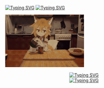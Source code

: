 <a href="https://git.io/typing-svg"><img src="https://readme-typing-svg.demolab.com?font=ZCOOL+KuaiLe&duration=3000&pause=500&color=EF5476E3&center=true&vCenter=true&multiline=true&random=false&width=1118&height=40&lines=Sakura" alt="Typing SVG" /></a>
<a href="https://git.io/typing-svg">
  <img src="https://readme-typing-svg.demolab.com?font=ZCOOL+KuaiLe&duration=3000&pause=500&color=EF5476E3&center=true&vCenter=true&random=false&width=1118&lines=%E7%A9%B6%E7%AB%9F%E4%BB%8E%E4%BB%80%E4%B9%88%E6%97%B6%E5%80%99%E5%BC%80%E5%A7%8B%E5%91%A2%EF%BC%9F" alt="Typing SVG" />
</a>


<a href="https://www.sakurasss.top" target="_blank" >
<img src="cat_git.gif" alt="Hello" style="width: 50%; height: auto;" >
</a>

<p style="text-align: center;">
<a href="https://git.io/typing-svg"><img src="https://readme-typing-svg.demolab.com?font=ZCOOL+KuaiLe&duration=3000&pause=500&color=EF5476E3&center=false&vCenter=true&multiline=true&random=false&width=435&height=40&lines=Sakura" alt="Typing SVG" /></a>
<br>
<a href="https://git.io/typing-svg"><img src="https://readme-typing-svg.demolab.com?font=ZCOOL+KuaiLe&duration=3000&pause=500&color=EF5476E3&center=false&vCenter=true&random=false&width=435&lines=%E7%A9%B6%E7%AB%9F%E4%BB%8E%E4%BB%80%E4%B9%88%E6%97%B6%E5%80%99%E5%BC%80%E5%A7%8B%E5%91%A2%EF%BC%9F" alt="Typing SVG" /></a>
</p>

<!--
**Sakura-LF/Sakura-LF** is a ✨ _special_ ✨ repository because its `README.md` (this file) appears on your GitHub profile.

Here are some ideas to get you started:

- 🔭 I’m currently working on ...
- 🌱 I’m currently learning ...
- 👯 I’m looking to collaborate on ...
- 🤔 I’m looking for help with ...
- 💬 Ask me about ...
- 📫 How to reach me: ...
- 😄 Pronouns: ...
- ⚡ Fun fact: ...
-->
